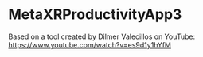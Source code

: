 # MetaXRProductivityApp3
Based on a tool created by Dilmer Valecillos on YouTube: https://www.youtube.com/watch?v=es9d1y1hYfM
